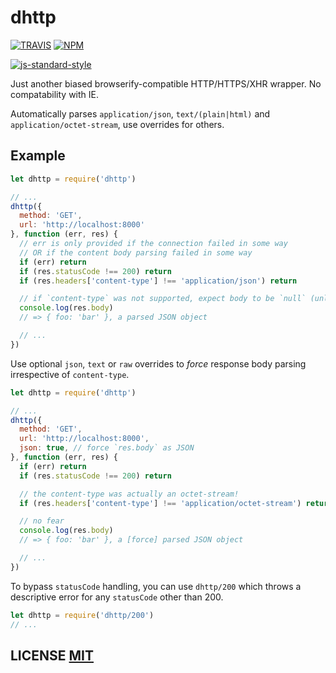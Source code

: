 # dhttp

[![TRAVIS](https://secure.travis-ci.org/dcousens/dhttp.png)](http://travis-ci.org/dcousens/dhttp)
[![NPM](http://img.shields.io/npm/v/dhttp.svg)](https://www.npmjs.org/package/dhttp)

[![js-standard-style](https://cdn.rawgit.com/feross/standard/master/badge.svg)](https://github.com/feross/standard)

Just another biased browserify-compatible HTTP/HTTPS/XHR wrapper.
No compatability with IE.

Automatically parses `application/json`, `text/(plain|html)` and `application/octet-stream`,  use overrides for others.


## Example

``` javascript
let dhttp = require('dhttp')

// ...
dhttp({
  method: 'GET',
  url: 'http://localhost:8000'
}, function (err, res) {
  // err is only provided if the connection failed in some way
  // OR if the content body parsing failed in some way
  if (err) return
  if (res.statusCode !== 200) return
  if (res.headers['content-type'] !== 'application/json') return

  // if `content-type` was not supported, expect body to be `null` (unless an override is given).
  console.log(res.body)
  // => { foo: 'bar' }, a parsed JSON object

  // ...
})
```

Use optional `json`, `text` or `raw` overrides to *force* response body parsing irrespective of `content-type`.

``` javascript
let dhttp = require('dhttp')

// ...
dhttp({
  method: 'GET',
  url: 'http://localhost:8000',
  json: true, // force `res.body` as JSON
}, function (err, res) {
  if (err) return
  if (res.statusCode !== 200) return

  // the content-type was actually an octet-stream!
  if (res.headers['content-type'] !== 'application/octet-stream') return

  // no fear
  console.log(res.body)
  // => { foo: 'bar' }, a [force] parsed JSON object

  // ...
})
```

To bypass `statusCode` handling, you can use `dhttp/200` which throws a descriptive error for any `statusCode` other than 200.

``` javascript
let dhttp = require('dhttp/200')
// ...
```

## LICENSE [MIT](LICENSE)
